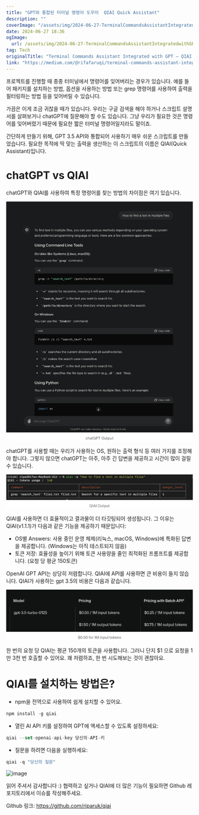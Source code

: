 ```yaml
---
title: "GPT와 통합된 터미널 명령어 도우미  QIAI Quick Assistant"
description: ""
coverImage: "/assets/img/2024-06-27-TerminalCommandsAssistantIntegratedwithGPTQIAIQuickAssistant_0.png"
date: 2024-06-27 18:36
ogImage: 
  url: /assets/img/2024-06-27-TerminalCommandsAssistantIntegratedwithGPTQIAIQuickAssistant_0.png
tag: Tech
originalTitle: "Terminal Commands Assistant Integrated with GPT — QIAI (Quick Assistant)"
link: "https://medium.com/@rifafaruqi/terminal-commands-assistant-integrated-with-gpt-qiai-quick-assistant-fb249a686fb8"
---
```



프로젝트를 진행할 때 종종 터미널에서 명령어를 잊어버리는 경우가 있습니다. 예를 들어 패키지를 설치하는 방법, 옵션을 사용하는 방법 또는 grep 명령어를 사용하여 출력을 필터링하는 방법 등을 잊어버릴 수 있습니다.

가끔은 이게 조금 귀찮을 때가 있습니다. 우리는 구글 검색을 해야 하거나 스크립트 설명서를 살펴보거나 chatGPT에 질문해야 할 수도 있습니다. 그냥 우리가 필요한 것은 명령어를 잊어버렸기 때문에 필요한 짧은 터미널 명령어일지라도 말이죠.

간단하게 만들기 위해, GPT 3.5 API와 통합되어 사용하기 매우 쉬운 스크립트를 만들었습니다. 필요한 목적에 딱 맞는 출력을 생산하는 이 스크립트의 이름은 QIAI(Quick Assistant)입니다.

<div class="content-ad"></div>

# chatGPT vs QIAI

chatGPT와 QIAI를 사용하여 특정 명령어를 찾는 방법의 차이점은 여기 있습니다.

![TerminalCommands](/assets/img/2024-06-27-TerminalCommandsAssistantIntegratedwithGPTQIAIQuickAssistant_1.png)

chatGPT를 사용할 때는 우리가 사용하는 OS, 원하는 출력 형식 등 여러 가지를 조정해야 합니다. 그렇지 않으면 chatGPT는 아주, 아주 긴 답변을 제공하고 시간이 많이 걸릴 수 있습니다.

<div class="content-ad"></div>

<img src="/assets/img/2024-06-27-TerminalCommandsAssistantIntegratedwithGPTQIAIQuickAssistant_2.png" />

QIAI를 사용하면 더 효율적이고 결과물이 더 타깃팅되어 생성됩니다. 그 이유는 QIAI(v1.1.1)가 다음과 같은 기능을 제공하기 때문입니다:
- OS별 Answers: 사용 중인 운영 체제(리눅스, macOS, Windows)에 특화된 답변을 제공합니다. (Windows는 아직 테스트되지 않음)
- 토큰 저장: 효율성을 높이기 위해 토큰 사용량을 줄인 최적화된 프롬프트를 제공합니다. (요청 당 평균 150토큰)

OpenAI GPT API는 상당히 저렴합니다. QIAI에 API를 사용하면 큰 비용이 들지 않습니다. QIAI가 사용하는 gpt 3.5의 비용은 다음과 같습니다.

<img src="/assets/img/2024-06-27-TerminalCommandsAssistantIntegratedwithGPTQIAIQuickAssistant_3.png" />

<div class="content-ad"></div>

한 번의 요청 당 QIAI는 평균 150개의 토큰을 사용합니다. 그러니 단지 $1 으로 요청을 1만 3천 번 호출할 수 있어요. 꽤 저렴하죠, 한 번 시도해보는 것이 괜찮아요.

# QIAI를 설치하는 방법은?

- npm을 전역으로 사용하여 쉽게 설치할 수 있어요.

```js
npm install -g qiai
```

<div class="content-ad"></div>

- 열린 AI API 키를 설정하여 GPT에 액세스할 수 있도록 설정하세요:

```js
qiai --set-openai-api-key 당신의-API-키
```

- 질문을 하려면 다음을 실행하세요:

```js
qiai -q "당신의 질문"
```

<div class="content-ad"></div>


![image](https://miro.medium.com/v2/resize:fit:1400/1*NG3Cd5ZqCnYRm0W_ra6Org.gif)

읽어 주셔서 감사합니다 :) 
협력하고 싶거나 QIAI에 더 많은 기능이 필요하면 Github 레포지토리에서 이슈를 작성해주세요.

Github 링크: https://github.com/riparuk/qiai
